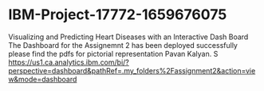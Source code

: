 # IBM-Project-17772-1659676075
Visualizing and Predicting Heart Diseases with an Interactive Dash Board
The Dashboard for the Assignemnt 2 has been deployed successfully
please find the pdfs for pictorial representation
Pavan Kalyan. S https://us1.ca.analytics.ibm.com/bi/?perspective=dashboard&pathRef=.my_folders%2Fassignment2&action=view&mode=dashboard
